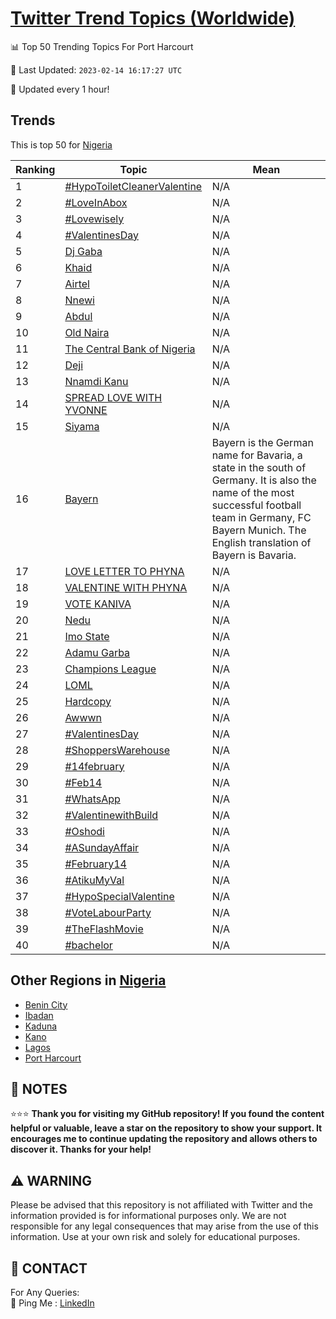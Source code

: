 [Twitter Trend Topics (Worldwide)](https://github.com/ErcinDedeoglu/Twitter-Trend-Topics)
==========


📊 Top 50 Trending Topics For Port Harcourt

📆 Last Updated: `2023-02-14 16:17:27 UTC`

🔧 Updated every 1 hour!


## Trends

This is top 50 for [Nigeria](</Nigeria>)

| Ranking | Topic | Mean |
| ------- | ------------ | ------------ |
| 1 | [#HypoToiletCleanerValentine](http://twitter.com/search?q=%23HypoToiletCleanerValentine) | N/A |
| 2 | [#LoveInAbox](http://twitter.com/search?q=%23LoveInAbox) | N/A |
| 3 | [#Lovewisely](http://twitter.com/search?q=%23Lovewisely) | N/A |
| 4 | [#ValentinesDay](http://twitter.com/search?q=%23ValentinesDay) | N/A |
| 5 | [Dj Gaba](http://twitter.com/search?q=Dj+Gaba) | N/A |
| 6 | [Khaid](http://twitter.com/search?q=Khaid) | N/A |
| 7 | [Airtel](http://twitter.com/search?q=Airtel) | N/A |
| 8 | [Nnewi](http://twitter.com/search?q=Nnewi) | N/A |
| 9 | [Abdul](http://twitter.com/search?q=Abdul) | N/A |
| 10 | [Old Naira](http://twitter.com/search?q=Old+Naira) | N/A |
| 11 | [The Central Bank of Nigeria](http://twitter.com/search?q=The+Central+Bank+of+Nigeria) | N/A |
| 12 | [Deji](http://twitter.com/search?q=Deji) | N/A |
| 13 | [Nnamdi Kanu](http://twitter.com/search?q=Nnamdi+Kanu) | N/A |
| 14 | [SPREAD LOVE WITH YVONNE](http://twitter.com/search?q=SPREAD+LOVE+WITH+YVONNE) | N/A |
| 15 | [Siyama](http://twitter.com/search?q=Siyama) | N/A |
| 16 | [Bayern](http://twitter.com/search?q=Bayern) | Bayern is the German name for Bavaria, a state in the south of Germany. It is also the name of the most successful football team in Germany, FC Bayern Munich. The English translation of Bayern is Bavaria. |
| 17 | [LOVE LETTER TO PHYNA](http://twitter.com/search?q=LOVE+LETTER+TO+PHYNA) | N/A |
| 18 | [VALENTINE WITH PHYNA](http://twitter.com/search?q=VALENTINE+WITH+PHYNA) | N/A |
| 19 | [VOTE KANIVA](http://twitter.com/search?q=VOTE+KANIVA) | N/A |
| 20 | [Nedu](http://twitter.com/search?q=Nedu) | N/A |
| 21 | [Imo State](http://twitter.com/search?q=Imo+State) | N/A |
| 22 | [Adamu Garba](http://twitter.com/search?q=Adamu+Garba) | N/A |
| 23 | [Champions League](http://twitter.com/search?q=Champions+League) | N/A |
| 24 | [LOML](http://twitter.com/search?q=LOML) | N/A |
| 25 | [Hardcopy](http://twitter.com/search?q=Hardcopy) | N/A |
| 26 | [Awwwn](http://twitter.com/search?q=Awwwn) | N/A |
| 27 | [#ValentinesDay](http://twitter.com/search?q=%23ValentinesDay) | N/A |
| 28 | [#ShoppersWarehouse](http://twitter.com/search?q=%23ShoppersWarehouse) | N/A |
| 29 | [#14february](http://twitter.com/search?q=%2314february) | N/A |
| 30 | [#Feb14](http://twitter.com/search?q=%23Feb14) | N/A |
| 31 | [#WhatsApp](http://twitter.com/search?q=%23WhatsApp) | N/A |
| 32 | [#ValentinewithBuild](http://twitter.com/search?q=%23ValentinewithBuild) | N/A |
| 33 | [#Oshodi](http://twitter.com/search?q=%23Oshodi) | N/A |
| 34 | [#ASundayAffair](http://twitter.com/search?q=%23ASundayAffair) | N/A |
| 35 | [#February14](http://twitter.com/search?q=%23February14) | N/A |
| 36 | [#AtikuMyVal](http://twitter.com/search?q=%23AtikuMyVal) | N/A |
| 37 | [#HypoSpecialValentine](http://twitter.com/search?q=%23HypoSpecialValentine) | N/A |
| 38 | [#VoteLabourParty](http://twitter.com/search?q=%23VoteLabourParty) | N/A |
| 39 | [#TheFlashMovie](http://twitter.com/search?q=%23TheFlashMovie) | N/A |
| 40 | [#bachelor](http://twitter.com/search?q=%23bachelor) | N/A |



## Other Regions in [Nigeria](</Nigeria>)

* [Benin City](</Nigeria/Benin City.md>)
* [Ibadan](</Nigeria/Ibadan.md>)
* [Kaduna](</Nigeria/Kaduna.md>)
* [Kano](</Nigeria/Kano.md>)
* [Lagos](</Nigeria/Lagos.md>)
* [Port Harcourt](</Nigeria/Port Harcourt.md>)



## 📝 NOTES

⭐⭐⭐ **Thank you for visiting my GitHub repository! If you found the content helpful or valuable, leave a star on the repository to show your support. It encourages me to continue updating the repository and allows others to discover it. Thanks for your help!**


## ⚠️ WARNING

Please be advised that this repository is not affiliated with Twitter and the information provided is for informational purposes only. We are not responsible for any legal consequences that may arise from the use of this information. Use at your own risk and solely for educational purposes.


## 📨 CONTACT

 For Any Queries:  
            🏓 Ping Me : [LinkedIn](https://www.linkedin.com/in/ercindedeoglu/)
